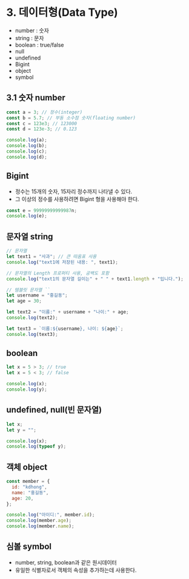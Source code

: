 # 3. 데이터형(Data Type)

- number : 숫자
- string : 문자
- boolean : true/false
- null
- undefined
- Bigint
- object
- symbol

## 3.1 숫자 number

```js
const a = 3; // 정수(integer)
const b = 5.7; // 부동 소수점 숫자(floating number)
const c = 123e3; // 123000
const d = 123e-3; // 0.123

console.log(a);
console.log(b);
console.log(c);
console.log(d);
```

## Bigint

- 정수는 15개의 숫자, 15자리 정수까지 나타낼 수 있다.
- 그 이상의 정수를 사용하려면 Bigint 형을 사용해야 한다.

```js
const e = 99999999999987n;
console.log(e);
```

## 문자열 string

```js
// 문자열
let text1 = "사과"; // 큰 따옴표 사용
console.log("text1에 저장된 내용: ", text1);

// 문자열의 Length 프로퍼티 사용, 공백도 포함
console.log("text1의 문자열 길이는" + " " + text1.length + "입니다.");

// 템블릿 문자열 ``
let username = "홍길동";
let age = 30;

let text2 = "이름:" + username + "나이:" + age;
console.log(text2);

let text3 = `이름:${username}, 나이: ${age}`;
console.log(text3);
```

## boolean

```js
let x = 5 > 3; // true
let x = 5 < 3; // false

console.log(x);
console.log(y);
```

## undefined, null(빈 문자열)

```js
let x;
let y = "";

console.log(x);
console.log(typeof y);
```

## 객체 object

```js
const member = {
  id: "kdhong",
  name: "홍길동",
  age: 20,
};

console.log("아이디:", member.id);
console.log(member.age);
console.log(member.name);
```

## 심볼 symbol

- number, string, boolean과 같은 원시데이터
- 유일한 식별자로서 객체의 속성을 추가하는데 사용한다.
